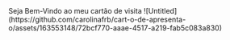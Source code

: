 <meta name="Cartão de Visita" content="width=device-width, initial-scale=1" />
  Seja Bem-Vindo ao meu cartão de visita
  ![Untitled](https://github.com/carolinafrb/cart-o-de-apresenta-o/assets/163553148/72bcf770-aaae-4517-a219-fab5c083a830)
